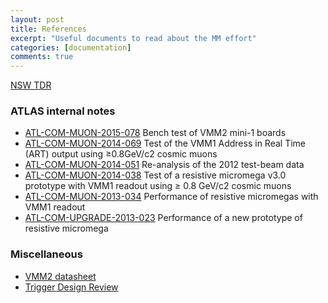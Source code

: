 ```yaml
---
layout: post
title: References
excerpt: "Useful documents to read about the MM effort"
categories: [documentation]
comments: true
---
```


<div markdown="0"><a href="https://cds.cern.ch/record/1552862?ln=en" class="btn btn-info">NSW TDR</a></div>

### ATLAS internal notes

* [ATL-COM-MUON-2015-078](https://cds.cern.ch/record/2063017?ln=en)     Bench test of VMM2 mini-1 boards
* [ATL-COM-MUON-2014-069](https://cds.cern.ch/record/1976445?ln=en)     Test of the VMM1 Address in Real Time (ART) output using ≥0.8GeV/c2 cosmic muons
* [ATL-COM-MUON-2014-051](https://cds.cern.ch/record/1955957?ln=en)     Re-analysis of the 2012 test-beam data
* [ATL-COM-MUON-2014-038](https://cds.cern.ch/record/1747567?ln=en)     Test of a resistive micromega v3.0 prototype with VMM1 readout using ≥ 0.8 GeV/c2 cosmic muons
* [ATL-COM-MUON-2013-034](https://cds.cern.ch/record/1566446?ln=en)     Performance of resistive micromegas with VMM1 readout
* [ATL-COM-UPGRADE-2013-023](https://cds.cern.ch/record/1551292?ln=en)     Performance of a new prototype of resistive micromega

### Miscellaneous

* [VMM2 datasheet](https://twiki.cern.ch/twiki/pub/Atlas/NSWelectronics/VMM2_datasheet_v15.pdf)
* [Trigger Design Review](https://svnweb.cern.ch/cern/wsvn/NSWELX/TriggerProcessor/documentation/DesignReviewFeb2015/TriggerProcessorDRR/TriggerProcessorDRR.pdf)